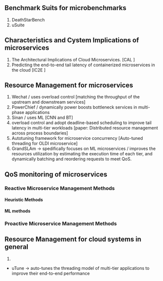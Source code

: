 ## Benchmark Suits for microbenchmarks
1. DeathStarBench
2. uSuite

## Characteristics and Cystem Implications of microservices
1. The Architectural Implications of Cloud Microservices. [CAL ]
2. Predicting the end-to-end tail latency of containerized microservices in the cloud [IC2E ]

## Resource Management for microservices
1. Wechat / uses overload control [matching the throughput of the upstream and downstream services]
2. PowerChief / dynamically power boosts bottleneck services in multi-phase applications
3. Sinan / uses ML [CNN and BT]
4. overload control and adopt deadline-based scheduling to improve tail latency in multi-tier workloads [paper: Distributed resource management across process boundaries]
5. Autotuning framework for microservice concurrency [Auto-tuned threading for OLDI microservice]
6. GrandSLAm -> spedifically focuses on ML microservices / improves the resources utilization by estimating the execution time of each tier, and dynamically batching and reordering requests to meet QoS.

## QoS monitoring of microservices
### Reactive Microservice Management Methods

#### Heuristic Methods
#### ML methods

### Proactive Microservice Management Methods

## Resource Management for cloud systems in general
1. 



-  uTune -> auto-tunes the threading model of multi-tier applications to improve their end-to-end performance